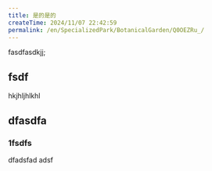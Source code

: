 ```yaml
---
title: 是的是的
createTime: 2024/11/07 22:42:59
permalink: /en/SpecializedPark/BotanicalGarden/Q0OEZRu_/
---
```


fasdfasdkjj;


## fsdf 


hkjhljhlkhl


## dfasdfa 

### 1fsdfs

dfadsfad adsf